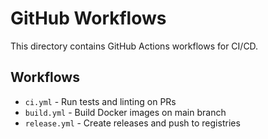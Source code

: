 # GitHub Workflows 
 
This directory contains GitHub Actions workflows for CI/CD. 
 
## Workflows 
 
- `ci.yml` - Run tests and linting on PRs 
- `build.yml` - Build Docker images on main branch 
- `release.yml` - Create releases and push to registries 
